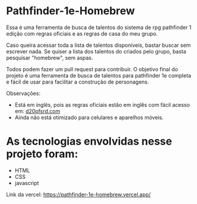 # Pathfinder-1e-Homebrew
Essa é uma ferramenta de busca de talentos do sistema de rpg pathfinder 1 edição com regras oficiais e as regras de casa do meu grupo.

Caso queira acessar toda a lista de talentos disponíveis, bastar buscar sem escrever nada.
Se quiser a lista dos talentos do criados pelo grupo, basta pesquisar "homebrew", sem aspas.

Todos podem fazer um pull request para contribuir.
O objetivo final do projeto é uma ferramenta de busca de talentos para pathfinder 1e completa e fácil de usar para facilitar a construção de personagens.

Observações: 
- Está em inglês, pois as regras oficiais estão em inglês com fácil acesso em: [d20pfsrd.com](https://www.d20pfsrd.com/)
- Ainda não está otimizado para celulares e aparelhos móveis.

# As tecnologias envolvidas nesse projeto foram:
- HTML
- CSS
- javascript

Link da vercel: https://pathfinder-1e-homebrew.vercel.app/
